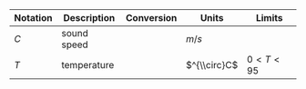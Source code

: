 Notation | Description | Conversion | Units | Limits
--- | --- | --- | --- | ---
$C$ | sound speed | | $m/s$
$T$ | temperature | | $^{\\circ}C$ | $0 < T < 95$